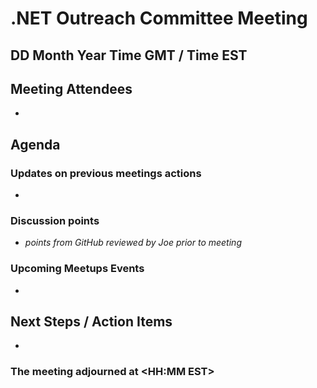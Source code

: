 # .NET Outreach Committee Meeting

## DD Month Year Time GMT / Time EST
## Meeting Attendees

*

## Agenda

### Updates on previous meetings actions

*

### Discussion points

* _points from GitHub reviewed by Joe prior to meeting_

### Upcoming Meetups Events
*

## Next Steps / Action Items

*

### The meeting adjourned at <HH:MM EST>
